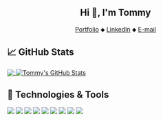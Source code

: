 <h2 align="center">Hi 👋, I'm Tommy</h2>
<p align="center">
  <a href="https://larssont.com">Portfolio</a> ⬥
    <a href="https://www.linkedin.com/in/larssont">LinkedIn</a> ⬥
  <a href="mailto:me@larssont.com">E-mail</a>
</p>

## &#x1f4c8; GitHub Stats

<a href="https://github.com/larssont/larssont">
  <img align="center" src="https://github-readme-stats.vercel.app/api/top-langs/?username=larssont&hide=java,html&title_color=FFFFFF&text_color=E1DEE3&icon_color=32DE8A&bg_color=29303e" />
</a>
<a href="https://github.com/larssont/larssont">
  <img align="center" src="https://github-readme-stats.vercel.app/api?username=larssont&show_icons=true&line_height=27&count_private=true&title_color=FFFFFF&text_color=E1DEE3&icon_color=32DE8A&bg_color=29303e" alt="Tommy's GitHub Stats" />
</a>  

## 🔧 Technologies & Tools
![](https://img.shields.io/badge/OS-Linux-informational?style=flat-square&logo=linux&logoColor=white&color=29303e)
![](https://img.shields.io/badge/OS-Windows-informational?style=flat-square&logo=windows&logoColor=white&color=29303e)
![](https://img.shields.io/badge/Editor-VS_Code-informational?style=flat-square&logo=visual-studio-code&logoColor=white&color=29303e)
![](https://img.shields.io/badge/Code-Python-informational?style=flat-square&logo=python&logoColor=white&color=29303e)
![](https://img.shields.io/badge/Code-Java-informational?style=flat-square&logo=java&logoColor=white&color=29303e)
![](https://img.shields.io/badge/Code-Golang-informational?style=flat-square&logo=go&logoColor=white&color=29303e)
![](https://img.shields.io/badge/Code-Kotlin-informational?style=flat-square&logo=kotlin&logoColor=white&color=29303e)
![](https://img.shields.io/badge/Shell-fish-informational?style=flat-square&logo=gnu-bash&logoColor=white&color=29303e)
![](https://img.shields.io/badge/Tools-Docker-informational?style=flat-square&logo=docker&logoColor=white&color=29303e)
